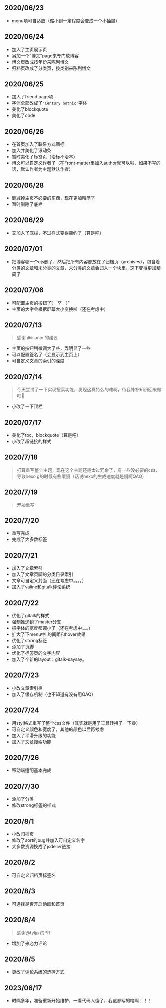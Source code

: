 ## 2020/06/23
- menu项可自适应（缩小到一定程度会变成一个小抽屉）

## 2020/06/24 
- 加入了主页展示页
- 另加一个“博文”page来专门放博客
- 博文页改成按年份来陈列博文
- 归档页改成了分类页，按类别来陈列博文

## 2020/06/25
- 加入了friend page项
- 字体全部改成了`'Century Gothic'`字体
- 美化了blockquote
- 美化了code

## 2020/06/26
- 在首页加入了联系方式图标
- 加入并美化了滚动条
- 暂时美化了标签页（治标不治本）
- 博文可以自定义作者了（在Front-matter里加入author就可以啦，如果不写的话，默认作者为主题默认作者）

## 2020/06/28
- 删减掉主页不必要的东西，现在更加精简了
- 暂时删除了底栏

## 2020/06/29
- 又加入了底栏，不过样式变得简约了（算是吧）

## 2020/07/01
- 把博客哪一个ejs删了，然后把所有内容都放在了归档页（archives），包含着分类的文章和未分类的文章，未分类的文章会归入一个块里，这下变得更加精简了

## 2020/07/06
- 可配置主页的按钮了(￣▽￣)"
- 主页的大字会根据屏幕大小变换啦（还在考虑中）

## 2020/07/13
> 感谢 @isunjn 的建议

- 主页的按钮稍微调大了些，弄明显了一些
- 可以配置签名了（会显示到主页上）
- 可自定义文章的索引的深度

## 2020/07/14
> 今天尝试了一下实现搜索功能，发现这真特么的难啊，待我补补知识回来做吧🤣

- 小改了一下顶栏

## 2020/07/17
- 美化了toc，blockquote（算是吧）
- 小改了超链接的样式

## 2020/7/18
> 打算重写整个主题，现在这个主题还是太过冗余了，有一些没必要的css，导致hexo g的时候有些缓慢（话说hexo的生成速度就是慢啊QAQ）

## 2020/7/19
> 开始重写

## 2020/7/20

- 重写完成
- 完成了大多数标签

## 2020/7/21

- 加入了文章索引
- 加入了文章页脚的分类目录索引
- 文章可自定义封面（还在考虑中。。。。）
- 加入了valine和gitalk评论系统

## 2020/7/22
- 优化了gitalk的样式
- 强制推送到了master分支
- 把字体的宽度都调小了（还在考虑中。。。）
- 扩大了下menu中li的间距和hover效果
- 优化了strong标签
- 添加了页脚
- 优化了标签页的文字内容
- 加入了个新的layout：gitalk-saysay。

## 2020/7/23

- 小改文章索引栏
- 加入了缓存机制（也不知道有没有用QAQ）

## 2020/7/24
- 用styl格式重写了整个css文件（其实就是用了工具转换了一下😄）
- 可自定义颜色和宽度了，其他的颜色以后再考虑
- 加入了平滑升级的功能
- 加入了文章搜索功能

## 2020/7/26
- 移动端适配基本完成

## 2020/7/30
- 添加了分类
- 修改strong标签的样式

## 2020/8/1
- 小改归档页
- 修改了sort的bug并加入可自定义名字
- 大多数资源换成了jsdelivr链接

## 2020/8/2
- 可自定义归档页标签名

## 2020/8/3
- 可选择是否开启动画和首页

## 2020/8/4
>感谢@fyljp 的PR

- 增加了来必力评论 

## 2020/8/5
- 更改了评论系统的选择方式

## 2023/06/17

- 时隔多年，准备重新开始维护，一看代码人傻了，我这都写的啥啊！！！

